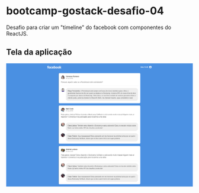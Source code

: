 # bootcamp-gostack-desafio-04
Desafio para criar um "timeline" do facebook com componentes do ReactJS.


## Tela da aplicação

![alt text](/assets/desafio-reactjs.png)